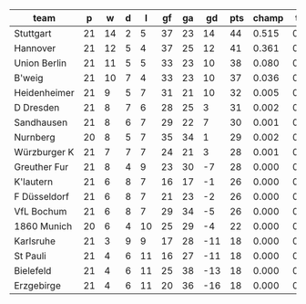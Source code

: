 |     team     | p  | w  | d | l  | gf | ga | gd  | pts | champ | top2  | top3  | top4  |  5-7  | bot4  | bot3  | bot2  |
|--------------|----|----|---|----|----|----|-----|-----|-------|-------|-------|-------|-------|-------|-------|-------|
| Stuttgart    | 21 | 14 | 2 |  5 | 37 | 23 |  14 |  44 | 0.515 | 0.816 | 0.935 | 0.983 | 0.016 | 0.000 | 0.000 | 0.000|
| Hannover     | 21 | 12 | 5 |  4 | 37 | 25 |  12 |  41 | 0.361 | 0.715 | 0.886 | 0.958 | 0.040 | 0.000 | 0.000 | 0.000|
| Union Berlin | 21 | 11 | 5 |  5 | 33 | 23 |  10 |  38 | 0.080 | 0.257 | 0.542 | 0.757 | 0.211 | 0.000 | 0.000 | 0.000|
| B'weig       | 21 | 10 | 7 |  4 | 33 | 23 |  10 |  37 | 0.036 | 0.145 | 0.367 | 0.613 | 0.315 | 0.000 | 0.000 | 0.000|
| Heidenheimer | 21 |  9 | 5 |  7 | 31 | 21 |  10 |  32 | 0.005 | 0.032 | 0.110 | 0.247 | 0.490 | 0.001 | 0.000 | 0.000|
| D Dresden    | 21 |  8 | 7 |  6 | 28 | 25 |   3 |  31 | 0.002 | 0.009 | 0.045 | 0.123 | 0.425 | 0.003 | 0.001 | 0.000|
| Sandhausen   | 21 |  8 | 6 |  7 | 29 | 22 |   7 |  30 | 0.001 | 0.011 | 0.051 | 0.133 | 0.425 | 0.004 | 0.001 | 0.000|
| Nurnberg     | 20 |  8 | 5 |  7 | 35 | 34 |   1 |  29 | 0.002 | 0.012 | 0.046 | 0.110 | 0.395 | 0.006 | 0.002 | 0.000|
| Würzburger K | 21 |  7 | 7 |  7 | 24 | 21 |   3 |  28 | 0.001 | 0.002 | 0.012 | 0.041 | 0.252 | 0.020 | 0.006 | 0.002|
| Greuther Fur | 21 |  8 | 4 |  9 | 23 | 30 |  -7 |  28 | 0.000 | 0.000 | 0.003 | 0.012 | 0.119 | 0.075 | 0.028 | 0.010|
| K'lautern    | 21 |  6 | 8 |  7 | 16 | 17 |  -1 |  26 | 0.000 | 0.001 | 0.002 | 0.010 | 0.101 | 0.076 | 0.027 | 0.008|
| F Düsseldorf | 21 |  6 | 8 |  7 | 21 | 23 |  -2 |  26 | 0.000 | 0.001 | 0.001 | 0.005 | 0.081 | 0.102 | 0.043 | 0.015|
| VfL Bochum   | 21 |  6 | 8 |  7 | 29 | 34 |  -5 |  26 | 0.000 | 0.000 | 0.002 | 0.008 | 0.093 | 0.092 | 0.039 | 0.012|
| 1860 Munich  | 20 |  6 | 4 | 10 | 25 | 29 |  -4 |  22 | 0.000 | 0.000 | 0.000 | 0.002 | 0.034 | 0.245 | 0.121 | 0.049|
| Karlsruhe    | 21 |  3 | 9 |  9 | 17 | 28 | -11 |  18 | 0.000 | 0.000 | 0.000 | 0.000 | 0.001 | 0.872 | 0.729 | 0.516|
| St Pauli     | 21 |  4 | 6 | 11 | 16 | 27 | -11 |  18 | 0.000 | 0.000 | 0.000 | 0.000 | 0.001 | 0.803 | 0.615 | 0.403|
| Bielefeld    | 21 |  4 | 6 | 11 | 25 | 38 | -13 |  18 | 0.000 | 0.000 | 0.000 | 0.000 | 0.001 | 0.858 | 0.705 | 0.505|
| Erzgebirge   | 21 |  4 | 6 | 11 | 20 | 36 | -16 |  18 | 0.000 | 0.000 | 0.000 | 0.000 | 0.000 | 0.842 | 0.683 | 0.480|
